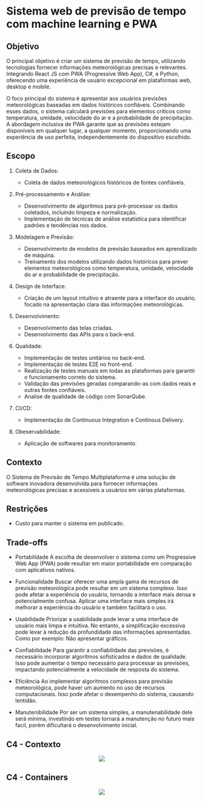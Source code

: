 # Sistema web de previsão de tempo com machine learning e PWA

## Objetivo

O principal objetivo é criar um sistema de previsão de tempo, utilizando tecnologias fornecer informações meteorológicas precisas e relevantes. Integrando React JS com PWA (Progressive Web App), C#, e Python, oferecendo uma experiência de usuário excepcional em plataformas web, desktop e mobile.

O foco principal do sistema é apresentar aos usuários previsões meteorológicas baseadas em dados históricos confiáveis. Combinando esses dados, o sistema calculará previsões para elementos críticos como temperatura, umidade, velocidade do ar e a probabilidade de precipitação. A abordagem inclusiva de PWA garante que as previsões estejam disponíveis em qualquer lugar, a qualquer momento, proporcionando uma experiência de uso perfeita, independentemente do dispositivo escolhido.

## Escopo

1. Coleta de Dados:
    - Coleta de dados meteorológicos históricos de fontes confiáveis.

2. Pré-processamento e Análise:
    - Desenvolvimento de algoritmos para pré-processar os dados coletados, incluindo limpeza e normalização.
    - Implementação de técnicas de análise estatística para identificar padrões e tendências nos dados.

3. Modelagem e Previsão:
    - Desenvolvimento de modelos de previsão baseados em aprendizado de máquina.
    - Treinamento dos modelos utilizando dados históricos para prever elementos meteorológicos como temperatura, umidade, velocidade do ar e probabilidade de precipitação.

4. Design de Interface:
    - Criação de um layout intuitivo e atraente para a interface do usuário, focado na apresentação clara das informações meteorológicas.

5. Desenvolvimento:
    - Desenvolvimento das telas criadas.
    - Desenvolvimento das APIs para o back-end.

6. Qualidade:
    - Implementação de testes unitários no back-end.
    - Implementação de testes E2E no front-end.
    - Realização de testes manuais em todas as plataformas para garantir o funcionamento correto do sistema.
    - Validação das previsões geradas comparando-as com dados reais e outras fontes confiáveis.
    - Analise de qualidade de código com SonarQube.

7. CI/CD:
    - Implementação de Continuous Integration e Continous Delivery.
  
8. Obeservabilidade: 
    - Aplicação de softwares para monitoramento.

## Contexto

O Sistema de Previsão de Tempo Multiplataforma é uma solução de software inovadora desenvolvida para fornecer informações meteorológicas precisas e acessíveis a usuários em várias plataformas.

## Restrições
- Custo para manter o sistema em publicado.

## Trade-offs

- Portabilidade
A escolha de desenvolver o sistema como um Progressive Web App (PWA) pode resultar em maior portabilidade em comparação com aplicativos nativos.

- Funcionalidade
Buscar oferecer uma ampla gama de recursos de previsão meteorológica pode resultar em um sistema complexo. Isso pode afetar a experiência do usuário, tornando a interface mais densa e potencialmente confusa. Aplicar uma interface mais simples irá melhorar a experiência do usuário e também facilitará o uso.

- Usabilidade
Priorizar a usabilidade pode levar a uma interface de usuário mais limpa e intuitiva. No entanto, a simplificação excessiva pode levar à redução da profundidade das informações apresentadas. Como por exemplo: Não apresentar gráficos.

- Confiabilidade
Para garantir a confiabilidade das previsões, é necessário incorporar algoritmos sofisticados e dados de qualidade. Isso pode aumentar o tempo necessário para processar as previsões, impactando potencialmente a velocidade de resposta do sistema.

- Eficiência
Ao implementar algoritmos complexos para previsão meteorológica, pode haver um aumento no uso de recursos computacionais. Isso pode afetar o desempenho do sistema, causando lentidão.

- Manutenibilidade
Por ser um sistema simples, a manutenabilidade dele será mínima, investindo em testes tornará a manutenção no futuro mais facil, porém dificultará o desenvolvimento inicial.
## C4 - Contexto

<p align="center">
  <img src="https://github.com/GustavoBoscoGit/weather-prediction-portfolio-backend/assets/88805708/fac4eabe-b731-481f-8afe-750a3bbfce27">
</p>


## C4 - Containers

<p align="center">
  <img src="https://github.com/GustavoBoscoGit/weather-prediction-portfolio-backend/assets/88805708/d7999ce6-57eb-4a1a-8036-72539a0376e2">
</p>




